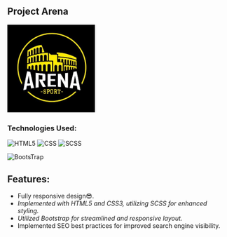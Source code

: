 
## Project Arena

[<img src="./images/arena-logo.jpeg" alt="Arena Logo" width="200"/>](https://arenasgym.netlify.app/ "ARENA WEB")

### Technologies Used:
![HTML5](https://img.shields.io/badge/-HTML5-333333?style=flat&logo=HTML5)
![CSS](https://img.shields.io/badge/-CSS-333333?style=flat&logo=CSS3&logoColor=1572B6) 
![SCSS](https://img.shields.io/badge/-SCSS-333333?style=flat&logo=SASS&logoColor=CE6B9E)

![BootsTrap](https://img.shields.io/badge/-BootsTrap-333333?style=flat&logo=BootsTrap&logoColor=BootsTrap)

## Features:
- Fully responsive design😎.
- *Implemented with HTML5 and CSS3, utilizing SCSS for enhanced styling.*
- *Utilized Bootstrap for streamlined and responsive layout.*
- Implemented SEO best practices for improved search engine visibility.